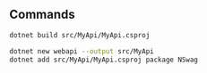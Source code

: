 ## Commands

```bash
dotnet build src/MyApi/MyApi.csproj

dotnet new webapi --output src/MyApi
dotnet add src/MyApi/MyApi.csproj package NSwag
```